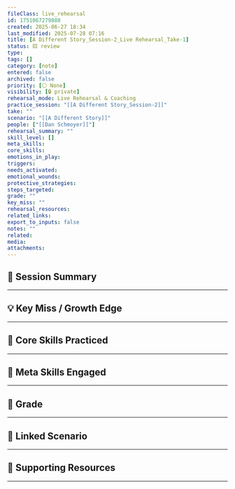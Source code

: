 ```yaml
---
fileClass: live_rehearsal
id: 1751067279888
created: 2025-06-27 18:34
last_modified: 2025-07-28 07:16
title: [A Different Story_Session-2_Live Rehearsal_Take-1]
status: 🟨 review
type: 
tags: []
category: [note]
entered: false
archived: false
priority: [⚪ None]
visibility: [🔒 private]
rehearsal_mode: Live Rehearsal & Coaching
practice_session: "[[A Different Story_Session-2]]"
take: ""
scenario: "[[A Different Story]]"
people: ["[[Dan Schmoyer]]"]
rehearsal_summary: ""
skill_level: []
meta_skills: 
core_skills: 
emotions_in_play: 
triggers: 
needs_activated: 
emotional_wounds: 
protective_strategies: 
steps_targeted: 
grade: ""
key_miss: ""
rehearsal_resources: 
related_links: 
export_to_inputs: false
notes: ""
related: 
media: 
attachments: 
---
```


## 📝 Session Summary  
---  

## 💡 Key Miss / Growth Edge  
---  

## 🧠 Core Skills Practiced  
---  

## 🧭 Meta Skills Engaged  
---  

## 🎯 Grade  
---  

## 📎 Linked Scenario  
---  

## 🔗 Supporting Resources  
---  

